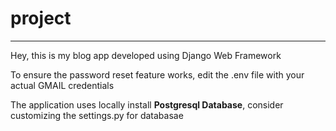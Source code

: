 # project
---
<p>Hey, this is my blog app developed using Django Web Framework</p>
<p>To ensure the password reset feature works, edit the .env file with your actual GMAIL credentials</p>
<p>The application uses locally install <b>Postgresql Database</b>, consider customizing the settings.py for databasae</p>
